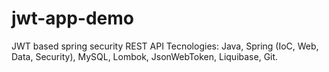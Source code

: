 # jwt-app-demo
JWT based spring security REST API
Tecnologies:
Java, Spring (IoC, Web, Data, Security), MySQL, Lombok, JsonWebToken, Liquibase, Git.

